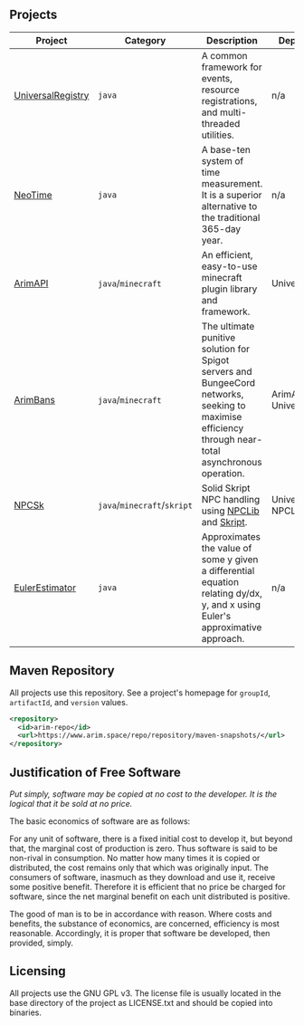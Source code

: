 ## Projects

| Project | Category | Description                                                                 | Dependencies |
|-------------------|-----|------------------------------------------------------------------------------------------------------------------------------------------------------|--------|
| [UniversalRegistry](https://github.com/A248/) | `java` | A common framework for events, resource registrations, and multi-threaded utilities.  | n/a |
| [NeoTime](https://github.com/A248/NeoTime/)           | `java` | A base-ten system of time measurement. It is a superior alternative to the traditional 365-day year.                                                 | n/a |
| [ArimAPI](https://github.com/A248/ArimAPI)           | `java`/`minecraft` | An efficient, easy-to-use minecraft plugin library and framework.                                                                                    | UniversalRegistry |
| [ArimBans](https://github.com/A248/ArimBans)          | `java`/`minecraft` | The ultimate punitive solution for Spigot servers and BungeeCord networks, seeking to maximise efficiency through near-total asynchronous operation. | ArimAPI, UniversalRegistry |
| [NPCSk](https://github.com/A248/NPCSk)             | `java`/`minecraft`/`skript` | Solid Skript NPC handling using [NPCLib](https://github.com/JitseB/NPCLib/) and [Skript](https://github.com/SkriptLang/Skript/).                                                                                 | UniversalRegistry, NPCLib, Skript  |
| [EulerEstimator](https://github.com/A248/EulerEstimator)    | `java` | Approximates the value of some y given a differential equation relating dy/dx, y, and x using Euler's approximative approach.                        | n/a |

## Maven Repository

All projects use this repository. See a project's homepage for `groupId`, `artifactId`, and `version` values.

``` xml
<repository>
  <id>arim-repo</id>
  <url>https://www.arim.space/repo/repository/maven-snapshots/</url>
</repository>
```

## Justification of Free Software

*Put simply, software may be copied at no cost to the developer. It is the logical that it be sold at no price.*

The basic economics of software are as follows:

For any unit of software, there is a fixed initial cost to develop it, but beyond that, the marginal cost of production is zero. Thus software is said to be non-rival in consumption. No matter how many times it is copied or distributed, the cost remains only that which was originally input. The consumers of software, inasmuch as they download and use it, receive some positive benefit. Therefore it is efficient that no price be charged for software, since the net marginal benefit on each unit distributed is positive.

The good of man is to be in accordance with reason. Where costs and benefits, the substance of economics, are concerned, efficiency is most reasonable. Accordingly, it is proper that software be developed, then provided, simply.

## Licensing

All projects use the GNU GPL v3. The license file is usually located in the base directory of the project as LICENSE.txt and should be copied into binaries.
